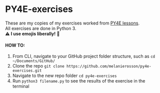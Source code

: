 # PY4E-exercises
These are my copies of my exercises worked from [PY4E lessons](https://www.py4e.com/).<br/>
All exercises are done in Python 3.<br/>
⚠️ <b>I use emojis liberally!</b> 🤡

#### HOW TO:
1. From CLI, navigate to your GitHub project folder structure, such as `cd ~/Documents/GitHub/`
1. Clone the repo `git clone https://github.com/melanierosson/py4e-exercises.git`
1. Navigate to the new repo folder `cd py4e-exercises`
1. Run `python3 filename.py` to see the results of the exercise in the terminal
